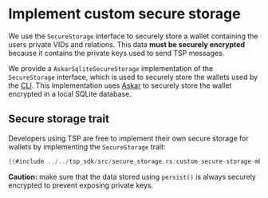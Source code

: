 # Implement custom secure storage

We use the `SecureStorage` interface to securely store a wallet containing the users private VIDs and relations. This data **must be securely encrypted** because it contains the private keys used to send TSP messages.

We provide a `AskarSqliteSecureStorage` implementation of the `SecureStorage` interface, which is used to securely store the wallets used by the [CLI](./cli/index.md). This implementation uses [Askar](https://github.com/openwallet-foundation/askar) to securely store the wallet encrypted in a local SQLite database.

## Secure storage trait

Developers using TSP are free to implement their own secure storage for wallets by implementing the `SecureStorage` trait:

```rust
{{#include ../../tsp_sdk/src/secure_storage.rs:custom-secure-storage-mbBook}}
```

<div class="warning">

**Caution:** make sure that the data stored using `persist()` is always securely encrypted to prevent exposing private keys.

</div>
